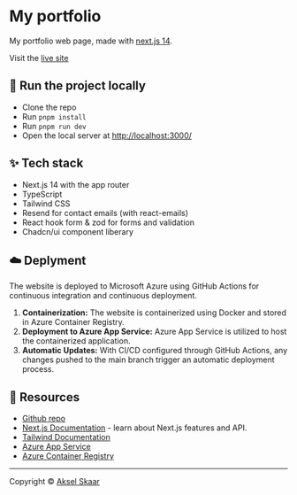 # My portfolio

My portfolio web page, made with [next.js 14](https://nextjs.org/).

Visit the [live site](https://akselskaar.no/)

## :rocket: Run the project locally

- Clone the repo
- Run `pnpm install`
- Run `pnpm run dev`
- Open the local server at [http://localhost:3000/](http://localhost:3000/)

## :sparkles: Tech stack

- Next.js 14 with the app router
- TypeScript
- Tailwind CSS
- Resend for contact emails (with react-emails)
- React hook form & zod for forms and validation
- Chadcn/ui component liberary

## :cloud: Deplyment

The website is deployed to Microsoft Azure using GitHub Actions for continuous integration and continuous deployment.

1. **Containerization:** The website is containerized using Docker and stored in Azure Container Registry.
2. **Deployment to Azure App Service:** Azure App Service is utilized to host the containerized application.
3. **Automatic Updates:** With CI/CD configured through GitHub Actions, any changes pushed to the main branch trigger an automatic deployment process.

## :page_facing_up: Resources

- [Github repo](https://github.com/AkselHSkaar/my-portfolio)
- [Next.js Documentation](https://nextjs.org/docs) - learn about Next.js features and API.
- [Tailwind Documentation](https://tailwindcss.com/)
- [Azure App Service](https://learn.microsoft.com/en-us/azure/app-service/)
- [Azure Container Registry](https://learn.microsoft.com/en-us/azure/container-registry/)

<hr />

Copyright :copyright: [Aksel Skaar](https://github.com/AkselHSkaar)
